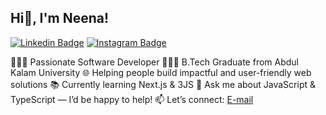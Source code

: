 ## Hi👋, I'm Neena!

[![Linkedin Badge](https://img.shields.io/badge/-LinkedIn-0e76a8?style=for-the-badge&logo=Linkedin&logoColor=white)](https://www.linkedin.com/in/neena-rajendran-s-94492029a/) [![Instagram Badge](https://img.shields.io/badge/-Instagram-e4405f?style=for-the-badge&logo=Instagram&logoColor=white)](https://www.instagram.com/neenarajendran.s/)

👩🏻‍💻 Passionate Software Developer
👩🏻‍🎓 B.Tech Graduate from Abdul Kalam University
🌐 Helping people build impactful and user-friendly web solutions
📚 Currently learning Next.js & 3JS
💬 Ask me about JavaScript & TypeScript — I’d be happy to help!
📫 Let’s connect: [E-mail](mailto:neenarajendrans@gmail.com)

<!-- GitHub stats from https://github.com/anuraghazra/github-readme-stats -->
